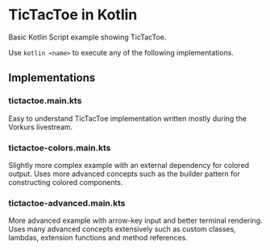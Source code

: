 # TicTacToe in Kotlin

Basic Kotlin Script example showing TicTacToe.

Use `kotlin <name>` to execute any of the following implementations.

## Implementations

### tictactoe.main.kts

Easy to understand TicTacToe implementation written mostly during the Vorkurs livestream.

### tictactoe-colors.main.kts

Slightly more complex example with an external dependency for colored output.
Uses more advanced concepts such as the builder pattern for constructing colored components.

### tictactoe-advanced.main.kts

More advanced example with arrow-key input and better terminal rendering.
Uses many advanced concepts extensively such as custom classes, lambdas, extension functions and method references.
